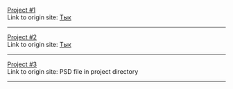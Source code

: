 [Project #1](Nikolya-Y.github.io/site1____baroque-2/) <br>
Link to origin site: [Тык](http://demo2.drfuri.com/baroque2/)

<hr>


[Project #2](Nikolya-Y.github.io/site2____KloE/) <br>
Link to origin site: [Тык](https://kloe.qodeinteractive.com/shop-home/)

<hr>


[Project #3](https://nikolya-y.github.io/site3____21_Consult%20plus%20ver.%202____17.01.2020/) <br>
Link to origin site: PSD file in project directory

<hr>

